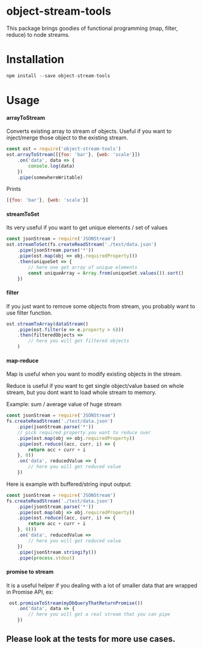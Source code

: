 # object-stream-tools

This package brings goodies of functional programming (map, filter, reduce) to node streams.


# Installation

```js
npm install --save object-stream-tools
```


# Usage
 
#### arrayToStream

Converts existing array to stream of objects. Useful if you want to inject/merge those object to the existing stream. 

```js
const ost = require('object-stream-tools')
ost.arrayToStream([{foo: 'bar'}, {web: 'scale'}])
    .on('data', data => {
        console.log(data)
    })
    .pipe(somewhereWritable)        
```

Prints

```js
[{foo: 'bar'}, {web: 'scale'}]
```


#### streamToSet

Its very useful if you want to get unique elements / set of values

```js
const jsonStream = require('JSONStream')
ost.streamToSet(fs.createReadStream('./test/data.json')
    .pipe(jsonStream.parse('*'))
    .pipe(ost.map(obj => obj.requiredProperty)))
    .then(uniqueSet => {
        // here one get array of unique elements
        const uniqueArray = Array.from(uniqueSet.values()).sort()
    })
```


#### filter

If you just want to remove some objects from stream, you probably want to use filter function.

```js
ost.streamToArray(dataStream()
    .pipe(ost.filter(e => e.property > 6)))
    .then(filteredObjects => 
        // here you will get filtered objects
    )
```


#### map-reduce

Map is useful when you want to modify existing objects in the stream.

Reduce is useful if you want to get single object/value based on whole stream, but
you dont want to load whole stream to memory.

Example: sum / average value of huge stream

```js
const jsonStream = require('JSONStream')
fs.createReadStream('./test/data.json')
    .pipe(jsonStream.parse('*'))
    // pick required property you want to reduce over
    .pipe(ost.map(obj => obj.requiredProperty))
    .pipe(ost.reduce((acc, curr, i) => {
        return acc + curr + i
    }, 0))
    .on('data', reducedValue => {
        // here you will get reduced value
    })
```

Here is example with buffered/string input output:

```js
const jsonStream = require('JSONStream')
fs.createReadStream('./test/data.json')
    .pipe(jsonStream.parse('*'))
    .pipe(ost.map(obj => obj.requiredProperty))
    .pipe(ost.reduce((acc, curr, i) => {
        return acc + curr + i
    }, 0)))
    .on('data', reducedValue =>
        // here you will get reduced value 
    })
    .pipe(jsonStream.stringify())
    .pipe(process.stdout)
```

#### promise to stream

It is a useful helper if you dealing with a lot of smaller data that are wrapped in Promise API, ex:

```js
 ost.promiseToStream(myDbQueryThatReturnPromise())
    .on('data', data => {
        // here you will get a real stream that you can pipe
    })
```

## Please look at the tests for more use cases.
